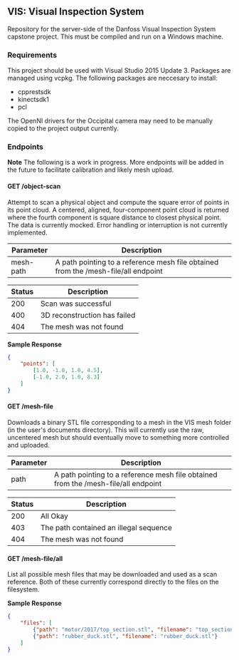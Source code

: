 ## VIS: Visual Inspection System

Repository for the server-side of the Danfoss Visual Inspection System capstone
project. This must be compiled and run on a Windows machine.

### Requirements 

This project should be used with Visual Studio 2015 Update 3. Packages are
managed using vcpkg. The following packages are neccesary to install:

- cpprestsdk
- kinectsdk1
- pcl

The OpenNI drivers for the Occipital camera may need to be manually copied to the project
output currently.

### Endpoints
**Note** The following is a work in progress. More endpoints will be added in the future
to facilitate calibration and likely mesh upload.

#### GET /object-scan
Attempt to scan a physical object and compute the square error of points in its point
cloud. A centered, aligned, four-component point cloud is returned where the fourth
component is square distance to closest physical point. The data is currently mocked.
Error handling or interruption is not currently implemented.

| Parameter | Description |
|-|-|
| mesh-path | A path pointing to a reference mesh file obtained from the /mesh-file/all endpoint |

| Status| Description |
|-|-|
| 200 | Scan was successful 
| 400 | 3D reconstruction has failed |
| 404 | The mesh was not found |

**Sample Response**
```json
{
	"points": [
		[1.0, -1.0, 1.0, 4.5],
		[-1.0, 2.0, 1.0, 8.3]
	]
}
```

#### GET /mesh-file
Downloads a binary STL file corresponding to a mesh in the VIS mesh folder (in the user's
documents directory). This will currently use the raw, uncentered mesh but should
eventually move to something more controlled and uploaded.

| Parameter | Description |
|-|-|
| path | A path pointing to a reference mesh file obtained from the /mesh-file/all endpoint |

| Status| Description |
|-|-|
| 200 | All Okay
| 403 | The path contained an illegal sequence |
| 404 | The mesh was not found |

#### GET /mesh-file/all
List all possible mesh files that may be downloaded and used as a scan reference. Both of
these currently correspond directly to the files on the filesystem.

**Sample Response**
```json
{
	"files": [
		{"path": "motor/2017/top_section.stl", "filename": "top_section.stl"},
		{"path": "rubber_duck.stl", "filename": "rubber_duck.stl"}
	]
}
```

